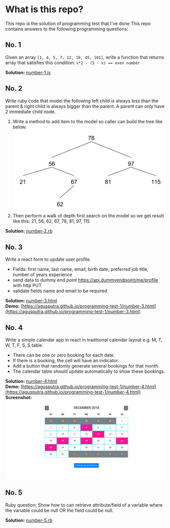 
# What is this repo?
This repo is the solution of programming test that I've done
This repo contains answers to the following programming questions:

## No. 1
Given an array `[1, 4, 5, 7, 12, 19, 45, 101]`, write a function that returns array that satisfies this condition: `x*2 - (5 - x) == even number`

**Solution:** [number-1.js](number-1.js)

## No. 2 
Write ruby code that model the following left child is always less than the parent & right child is always bigger than the parent. A parent can only have 2 immediate child node. 
   1. Write a method to add item to the model so caller can build the tree like below. ![tree](tree.png)
   2. Then perform a walk of depth first search on the model so we get result like this: 21, 56, 62, 67, 78, 81, 97, 115

**Solution:** [number-2.rb](number-2.rb)

## No. 3 
Write a react form to update user profile. 
   - Fields: first name, last name, email, birth date, preferred job title, number of years experience
   - send data to dummy end point https://api.dummyendpoint/me/profile with http PUT
   - validate fields name and email to be required  

**Solution:** [number-3.html](number-3.html)  
**Demo:** [https://agusputra.github.io/programming-test-1/number-3.html](https://agusputra.github.io/programming-test-1/number-3.html)   

## No. 4 
Write a simple calendar app in react in traditional calendar layout e.g. M, T, W, T, F, S, S table. 
   - There can be one or zero booking for each date.
   - If there is a booking, the cell will have an indicator.
   - Add a button that randomly generate several bookings for that month.
   - The calendar table should update automatically to show these bookings.

**Solution:** [number-4.html](number-4.html)    
**Demo:** [https://agusputra.github.io/programming-test-1/number-4.html](https://agusputra.github.io/programming-test-1/number-4.html)  
**Screenshot:**
![calendar](calendar.png)


## No. 5 
Ruby question; Show how to can retrieve attribute/field of a variable where the variable could be null OR the field could be null.

**Solution:** [number-5.rb](number-5.rb)
